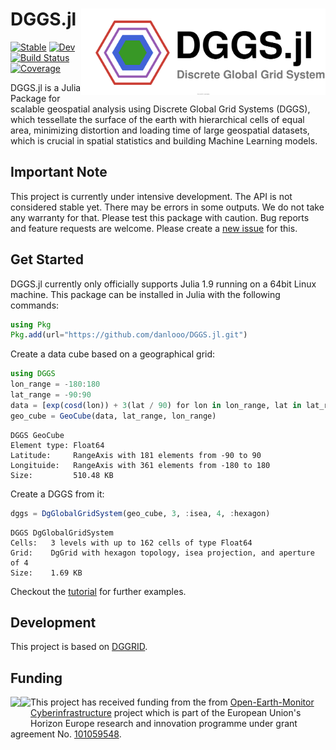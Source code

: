 # DGGS.jl <img src="docs/src/assets/logo.drawio.svg" align="right" height="138" />

[![Stable](https://img.shields.io/badge/docs-stable-blue.svg)](https://danlooo.github.io/DGGS.jl/stable/)
[![Dev](https://img.shields.io/badge/docs-dev-blue.svg)](https://danlooo.github.io/DGGS.jl/dev/)
[![Build Status](https://github.com/danlooo/DGGS.jl/actions/workflows/CI.yml/badge.svg?branch=main)](https://github.com/danlooo/DGGS.jl/actions/workflows/CI.yml?query=branch%3Amain)
[![Coverage](https://codecov.io/gh/danlooo/DGGS.jl/branch/main/graph/badge.svg)](https://codecov.io/gh/danlooo/DGGS.jl)

DGGS.jl is a Julia Package for scalable geospatial analysis using Discrete Global Grid Systems (DGGS), which tessellate the surface of the earth with hierarchical cells of equal area, minimizing distortion and loading time of large geospatial datasets, which is crucial in spatial statistics and building Machine Learning models.

## Important Note

This project is currently under intensive development.
The API is not considered stable yet.
There may be errors in some outputs.
We do not take any warranty for that.
Please test this package with caution.
Bug reports and feature requests are welcome.
Please create a [new issue](https://github.com/danlooo/DGGS.jl/issues/new) for this.

## Get Started

DGGS.jl currently only officially supports Julia 1.9 running on a 64bit Linux machine.
This package can be installed in Julia with the following commands:

```Julia
using Pkg
Pkg.add(url="https://github.com/danlooo/DGGS.jl.git")
```

Create a data cube based on a geographical grid:

```julia
using DGGS
lon_range = -180:180
lat_range = -90:90
data = [exp(cosd(lon)) + 3(lat / 90) for lon in lon_range, lat in lat_range]
geo_cube = GeoCube(data, lat_range, lon_range)
```
```
DGGS GeoCube
Element type: Float64
Latitude:     RangeAxis with 181 elements from -90 to 90
Longituide:   RangeAxis with 361 elements from -180 to 180
Size:         510.48 KB
```

Create a DGGS from it:

```julia
dggs = DgGlobalGridSystem(geo_cube, 3, :isea, 4, :hexagon)
```
```
DGGS DgGlobalGridSystem
Cells:   3 levels with up to 162 cells of type Float64
Grid:    DgGrid with hexagon topology, isea projection, and aperture of 4
Size:    1.69 KB
```

Checkout the [tutorial](https://danlooo.github.io/DGGS.jl/dev/tutorial/) for further examples.

## Development

This project is based on [DGGRID](https://github.com/sahrk/DGGRID).

## Funding

<p>
<a href = "https://earthmonitor.org/">
<img src="https://earthmonitor.org/wp-content/uploads/2022/04/european-union-155207_640-300x200.png" align="left" height="50" />
</a>

<a href = "https://earthmonitor.org/">
<img src="https://earthmonitor.org/wp-content/uploads/2022/04/OEM_Logo_Horizontal_Dark_Transparent_Background_205x38.png" align="left" height="50" />
</a>
</p>

This project has received funding from the from [Open-Earth-Monitor Cyberinfrastructure](https://earthmonitor.org/) project which is part of the European Union's Horizon Europe research and innovation programme under grant agreement No. [101059548](https://cordis.europa.eu/project/id/101059548).